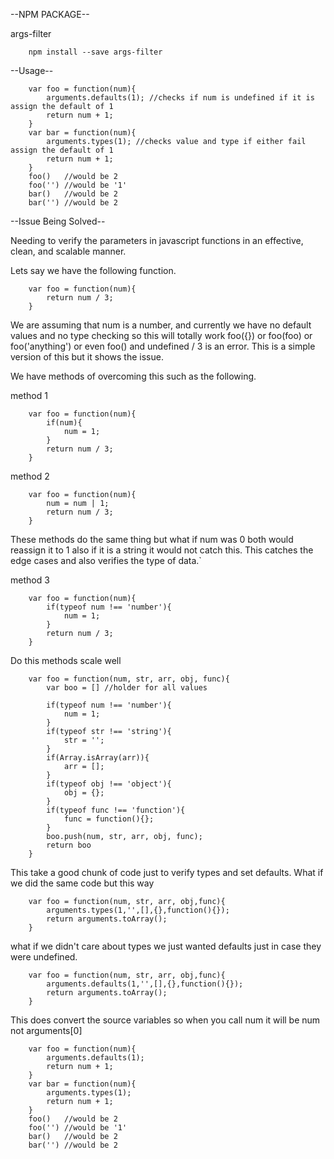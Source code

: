 
--NPM PACKAGE--

args-filter

        npm install --save args-filter

--Usage--

        var foo = function(num){
        	arguments.defaults(1); //checks if num is undefined if it is assign the default of 1
        	return num + 1;
        }
        var bar = function(num){
        	arguments.types(1); //checks value and type if either fail assign the default of 1
        	return num + 1;
        }
        foo()   //would be 2
        foo('') //would be '1'
        bar()   //would be 2
        bar('') //would be 2

--Issue Being Solved--

Needing to verify the parameters in javascript functions in an effective, clean, and scalable manner.

Lets say we have the following function.

        var foo = function(num){
        	return num / 3;
        }


We are assuming that num is a number, and currently we have no default values and no type checking so this will totally work foo({}) or foo(foo) or foo('anything') or even foo() and undefined / 3 is an error.
This is a simple version of this but it shows the issue.

We have methods of overcoming this such as the following.

method 1

        var foo = function(num){
        	if(num){
        		num = 1;
        	}
        	return num / 3;
        }
method 2

        var foo = function(num){
        	num = num | 1;
        	return num / 3;
        }

These methods do the same thing but what if num was 0 both would reassign it to 1 also if it is a string it would not catch this. This catches the edge cases and also verifies the type of data.`

method 3

        var foo = function(num){
        	if(typeof num !== 'number'){
        		num = 1;
        	}
        	return num / 3;
        }

Do this methods scale well

        var foo = function(num, str, arr, obj, func){
        	var boo = [] //holder for all values
        	
        	if(typeof num !== 'number'){
        		num = 1;
        	}
        	if(typeof str !== 'string'){
        		str = '';
        	}
        	if(Array.isArray(arr)){
        		arr = [];
        	}
        	if(typeof obj !== 'object'){
        		obj = {};
        	}
        	if(typeof func !== 'function'){
        		func = function(){};
        	}
        	boo.push(num, str, arr, obj, func);
        	return boo
        }

This take a good chunk of code just to verify types and set defaults.
What if we did the same code but this way

        var foo = function(num, str, arr, obj,func){
        	arguments.types(1,'',[],{},function(){});
        	return arguments.toArray();
        }

what if we didn't care about types we just wanted defaults just in case they were undefined.

        var foo = function(num, str, arr, obj,func){
        	arguments.defaults(1,'',[],{},function(){});
        	return arguments.toArray();
        }

This does convert the source variables so when you call num it will be num not arguments[0]

        var foo = function(num){
        	arguments.defaults(1);
        	return num + 1;
        }
        var bar = function(num){
        	arguments.types(1);
        	return num + 1;
        }
        foo()   //would be 2
        foo('') //would be '1'
        bar()   //would be 2
        bar('') //would be 2
